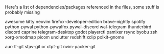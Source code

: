 Here's a list of dependencies/packages referenced in the files, some stuff is probably missing

awesome
kitty
neovim
firefox-developer-edition
brave-nightly
spotify
python-pywal
python-pywalfox
pywal-discord
wal-telegram
thunderbird
discord
caprine
telegram-desktop
godot
playerctl
pamixer
rsync
byobu
zsh
xorg-xmodmap
picom
unclutter
redshift
xclip
polkit-gnome

aur:
lf-git
stpv-git or ctpf-git
nvim-packer-git
